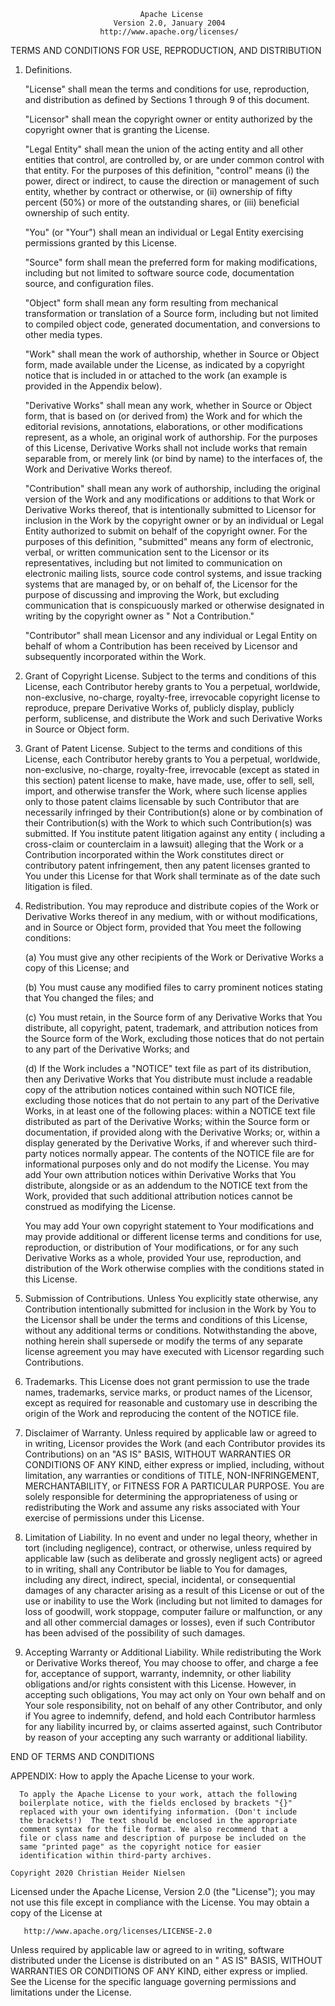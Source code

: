 ```
                             Apache License
                       Version 2.0, January 2004
                    http://www.apache.org/licenses/
```

TERMS AND CONDITIONS FOR USE, REPRODUCTION, AND DISTRIBUTION

1. Definitions.

    "License" shall mean the terms and conditions for use, reproduction, and distribution as defined by Sections 1
    through 9 of this document.

    "Licensor" shall mean the copyright owner or entity authorized by the copyright owner that is granting the License.

    "Legal Entity" shall mean the union of the acting entity and all other entities that control, are controlled by, or
    are under common control with that entity. For the purposes of this definition,
    "control" means (i) the power, direct or indirect, to cause the direction or management of such entity, whether by
    contract or otherwise, or (ii) ownership of fifty percent (50%) or more of the outstanding shares, or (iii)
    beneficial ownership of such entity.

    "You" (or "Your") shall mean an individual or Legal Entity exercising permissions granted by this License.

    "Source" form shall mean the preferred form for making modifications, including but not limited to software source
    code, documentation source, and configuration files.

    "Object" form shall mean any form resulting from mechanical transformation or translation of a Source form, including
    but not limited to compiled object code, generated documentation, and conversions to other media types.

    "Work" shall mean the work of authorship, whether in Source or Object form, made available under the License, as
    indicated by a copyright notice that is included in or attached to the work
    (an example is provided in the Appendix below).

    "Derivative Works" shall mean any work, whether in Source or Object form, that is based on (or derived from) the Work
    and for which the editorial revisions, annotations, elaborations, or other modifications represent, as a whole, an
    original work of authorship. For the purposes of this License, Derivative Works shall not include works that remain
    separable from, or merely link (or bind by name) to the interfaces of, the Work and Derivative Works thereof.

    "Contribution" shall mean any work of authorship, including the original version of the Work and any modifications or
    additions to that Work or Derivative Works thereof, that is intentionally submitted to Licensor for inclusion in the
    Work by the copyright owner or by an individual or Legal Entity authorized to submit on behalf of the copyright
    owner. For the purposes of this definition, "submitted"
    means any form of electronic, verbal, or written communication sent to the Licensor or its representatives, including
    but not limited to communication on electronic mailing lists, source code control systems, and issue tracking systems
    that are managed by, or on behalf of, the Licensor for the purpose of discussing and improving the Work, but
    excluding communication that is conspicuously marked or otherwise designated in writing by the copyright owner as "
    Not a Contribution."

    "Contributor" shall mean Licensor and any individual or Legal Entity on behalf of whom a Contribution has been
    received by Licensor and subsequently incorporated within the Work.

1. Grant of Copyright License. Subject to the terms and conditions of this License, each Contributor hereby grants to
    You a perpetual, worldwide, non-exclusive, no-charge, royalty-free, irrevocable copyright license to reproduce,
    prepare Derivative Works of, publicly display, publicly perform, sublicense, and distribute the Work and such
    Derivative Works in Source or Object form.

1. Grant of Patent License. Subject to the terms and conditions of this License, each Contributor hereby grants to You a
    perpetual, worldwide, non-exclusive, no-charge, royalty-free, irrevocable
    (except as stated in this section) patent license to make, have made, use, offer to sell, sell, import, and otherwise
    transfer the Work, where such license applies only to those patent claims licensable by such Contributor that are
    necessarily infringed by their Contribution(s) alone or by combination of their Contribution(s)
    with the Work to which such Contribution(s) was submitted. If You institute patent litigation against any entity (
    including a cross-claim or counterclaim in a lawsuit) alleging that the Work or a Contribution incorporated within
    the Work constitutes direct or contributory patent infringement, then any patent licenses granted to You under this
    License for that Work shall terminate as of the date such litigation is filed.

1. Redistribution. You may reproduce and distribute copies of the Work or Derivative Works thereof in any medium, with
    or without modifications, and in Source or Object form, provided that You meet the following conditions:

    (a) You must give any other recipients of the Work or Derivative Works a copy of this License; and

    (b) You must cause any modified files to carry prominent notices stating that You changed the files; and

    (c) You must retain, in the Source form of any Derivative Works that You distribute, all copyright, patent,
    trademark, and attribution notices from the Source form of the Work, excluding those notices that do not pertain to
    any part of the Derivative Works; and

    (d) If the Work includes a "NOTICE" text file as part of its distribution, then any Derivative Works that You
    distribute must include a readable copy of the attribution notices contained within such NOTICE file, excluding those
    notices that do not pertain to any part of the Derivative Works, in at least one of the following places: within a
    NOTICE text file distributed as part of the Derivative Works; within the Source form or documentation, if provided
    along with the Derivative Works; or, within a display generated by the Derivative Works, if and wherever such
    third-party notices normally appear. The contents of the NOTICE file are for informational purposes only and do not
    modify the License. You may add Your own attribution notices within Derivative Works that You distribute, alongside
    or as an addendum to the NOTICE text from the Work, provided that such additional attribution notices cannot be
    construed as modifying the License.

    You may add Your own copyright statement to Your modifications and may provide additional or different license terms
    and conditions for use, reproduction, or distribution of Your modifications, or for any such Derivative Works as a
    whole, provided Your use, reproduction, and distribution of the Work otherwise complies with the conditions stated in
    this License.

1. Submission of Contributions. Unless You explicitly state otherwise, any Contribution intentionally submitted for
    inclusion in the Work by You to the Licensor shall be under the terms and conditions of this License, without any
    additional terms or conditions. Notwithstanding the above, nothing herein shall supersede or modify the terms of any
    separate license agreement you may have executed with Licensor regarding such Contributions.

1. Trademarks. This License does not grant permission to use the trade names, trademarks, service marks, or product
    names of the Licensor, except as required for reasonable and customary use in describing the origin of the Work and
    reproducing the content of the NOTICE file.

1. Disclaimer of Warranty. Unless required by applicable law or agreed to in writing, Licensor provides the Work (and
    each Contributor provides its Contributions) on an "AS IS" BASIS, WITHOUT WARRANTIES OR CONDITIONS OF ANY KIND,
    either express or implied, including, without limitation, any warranties or conditions of TITLE, NON-INFRINGEMENT,
    MERCHANTABILITY, or FITNESS FOR A PARTICULAR PURPOSE. You are solely responsible for determining the appropriateness
    of using or redistributing the Work and assume any risks associated with Your exercise of permissions under this
    License.

1. Limitation of Liability. In no event and under no legal theory, whether in tort (including negligence), contract, or
    otherwise, unless required by applicable law (such as deliberate and grossly negligent acts) or agreed to in writing,
    shall any Contributor be liable to You for damages, including any direct, indirect, special, incidental, or
    consequential damages of any character arising as a result of this License or out of the use or inability to use the
    Work (including but not limited to damages for loss of goodwill, work stoppage, computer failure or malfunction, or
    any and all other commercial damages or losses), even if such Contributor has been advised of the possibility of such
    damages.

1. Accepting Warranty or Additional Liability. While redistributing the Work or Derivative Works thereof, You may choose
    to offer, and charge a fee for, acceptance of support, warranty, indemnity, or other liability obligations and/or
    rights consistent with this License. However, in accepting such obligations, You may act only on Your own behalf and
    on Your sole responsibility, not on behalf of any other Contributor, and only if You agree to indemnify, defend, and
    hold each Contributor harmless for any liability incurred by, or claims asserted against, such Contributor by reason
    of your accepting any such warranty or additional liability.

END OF TERMS AND CONDITIONS

APPENDIX: How to apply the Apache License to your work.

```
  To apply the Apache License to your work, attach the following
  boilerplate notice, with the fields enclosed by brackets "{}"
  replaced with your own identifying information. (Don't include
  the brackets!)  The text should be enclosed in the appropriate
  comment syntax for the file format. We also recommend that a
  file or class name and description of purpose be included on the
  same "printed page" as the copyright notice for easier
  identification within third-party archives.

Copyright 2020 Christian Heider Nielsen
```

Licensed under the Apache License, Version 2.0 (the "License"); you may not use this file except in compliance with the
License. You may obtain a copy of the License at

```
   http://www.apache.org/licenses/LICENSE-2.0
```

Unless required by applicable law or agreed to in writing, software distributed under the License is distributed on an "
AS IS" BASIS, WITHOUT WARRANTIES OR CONDITIONS OF ANY KIND, either express or implied. See the License for the specific
language governing permissions and limitations under the License.
